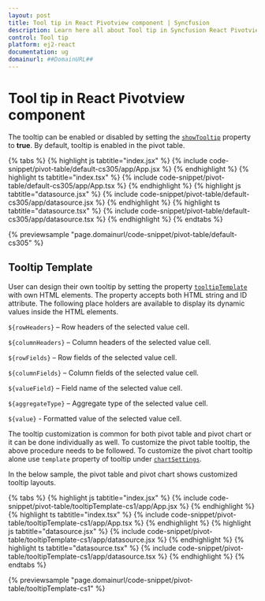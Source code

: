 ```yaml
---
layout: post
title: Tool tip in React Pivotview component | Syncfusion
description: Learn here all about Tool tip in Syncfusion React Pivotview component of Syncfusion Essential JS 2 and more.
control: Tool tip 
platform: ej2-react
documentation: ug
domainurl: ##DomainURL##
---
```


# Tool tip in React Pivotview component

The tooltip can be enabled or disabled by setting the [`showTooltip`](https://ej2.syncfusion.com/react/documentation/api/pivotview/#showtooltip) property to **true**. By default, tooltip is enabled in the pivot table.

{% tabs %}
{% highlight js tabtitle="index.jsx" %}
{% include code-snippet/pivot-table/default-cs305/app/App.jsx %}
{% endhighlight %}
{% highlight ts tabtitle="index.tsx" %}
{% include code-snippet/pivot-table/default-cs305/app/App.tsx %}
{% endhighlight %}
{% highlight js tabtitle="datasource.jsx" %}
{% include code-snippet/pivot-table/default-cs305/app/datasource.jsx %}
{% endhighlight %}
{% highlight ts tabtitle="datasource.tsx" %}
{% include code-snippet/pivot-table/default-cs305/app/datasource.tsx %}
{% endhighlight %}
{% endtabs %}

 {% previewsample "page.domainurl/code-snippet/pivot-table/default-cs305" %}

## Tooltip Template

User can design their own tooltip by setting the property [`tooltipTemplate`](https://ej2.syncfusion.com/react/documentation/api/pivotview/#tooltiptemplate) with own HTML elements. The property accepts both HTML string and ID attribute. The following place holders are available to display its dynamic values inside the HTML elements.

`${rowHeaders}` – Row headers of the selected value cell.

`${columnHeaders}`  – Column headers of the selected value cell.

`${rowFields}` – Row fields of the selected value cell.

`${columnFields}` – Column fields of the selected value cell.

`${valueField}` – Field name of the selected value cell.

`${aggregateType}` – Aggregate type of the selected value cell.

`${value}` - Formatted value of the selected value cell.

The tooltip customization is common for both pivot table and pivot chart or it can be done individually as well. To customize the pivot table tooltip, the above procedure needs to be followed. To customize the pivot chart tooltip alone use `template` property of tooltip under [`chartSettings`](https://ej2.syncfusion.com/react/documentation/api/pivotview/chartSettings/).

In the below sample, the pivot table and pivot chart shows customized tooltip layouts.

{% tabs %}
{% highlight js tabtitle="index.jsx" %}
{% include code-snippet/pivot-table/tooltipTemplate-cs1/app/App.jsx %}
{% endhighlight %}
{% highlight ts tabtitle="index.tsx" %}
{% include code-snippet/pivot-table/tooltipTemplate-cs1/app/App.tsx %}
{% endhighlight %}
{% highlight js tabtitle="datasource.jsx" %}
{% include code-snippet/pivot-table/tooltipTemplate-cs1/app/datasource.jsx %}
{% endhighlight %}
{% highlight ts tabtitle="datasource.tsx" %}
{% include code-snippet/pivot-table/tooltipTemplate-cs1/app/datasource.tsx %}
{% endhighlight %}
{% endtabs %}

 {% previewsample "page.domainurl/code-snippet/pivot-table/tooltipTemplate-cs1" %}